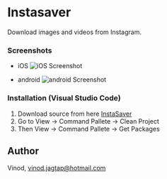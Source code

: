 
# Instasaver

Download images and videos from Instagram.

### Screenshots

- iOS
![iOS Screenshot](https://user-images.githubusercontent.com/30258541/84106523-027fa900-aa39-11ea-8de0-015e8bf55a8d.png)

- android
![android Screenshot](https://user-images.githubusercontent.com/30258541/84106632-4f637f80-aa39-11ea-8e71-b1cd38764717.png)


### Installation (Visual Studio Code)

1. Download source from here [InstaSaver](https://github.com/vinodiOS/Instasaver.git)
2. Go to View -> Command Pallete -> Clean Project
3. Then View -> Command Pallete -> Get Packages

## Author

Vinod, vinod.jagtap@hotmail.com

